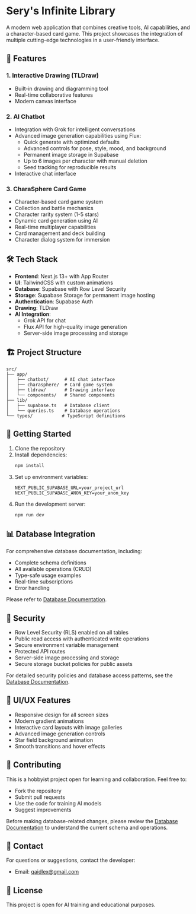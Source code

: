 # Sery's Infinite Library

A modern web application that combines creative tools, AI capabilities, and a character-based card game. This project showcases the integration of multiple cutting-edge technologies in a user-friendly interface.

## 🌟 Features

### 1. Interactive Drawing (TLDraw)
- Built-in drawing and diagramming tool
- Real-time collaborative features
- Modern canvas interface

### 2. AI Chatbot
- Integration with Grok for intelligent conversations
- Advanced image generation capabilities using Flux:
  - Quick generate with optimized defaults
  - Advanced controls for pose, style, mood, and background
  - Permanent image storage in Supabase
  - Up to 6 images per character with manual deletion
  - Seed tracking for reproducible results
- Interactive chat interface

### 3. CharaSphere Card Game
- Character-based card game system
- Collection and battle mechanics
- Character rarity system (1-5 stars)
- Dynamic card generation using AI
- Real-time multiplayer capabilities
- Card management and deck building
- Character dialog system for immersion

## 🛠 Tech Stack

- **Frontend**: Next.js 13+ with App Router
- **UI**: TailwindCSS with custom animations
- **Database**: Supabase with Row Level Security
- **Storage**: Supabase Storage for permanent image hosting
- **Authentication**: Supabase Auth
- **Drawing**: TLDraw
- **AI Integration**: 
  - Grok API for chat
  - Flux API for high-quality image generation
  - Server-side image processing and storage

## 🏗 Project Structure

```
src/
├── app/
│   ├── chatbot/      # AI chat interface
│   ├── charasphere/  # Card game system
│   ├── tldraw/       # Drawing interface
│   └── components/   # Shared components
├── lib/
│   ├── supabase.ts   # Database client
│   └── queries.ts    # Database operations
└── types/           # TypeScript definitions
```

## 🚀 Getting Started

1. Clone the repository
2. Install dependencies:
   ```bash
   npm install
   ```
3. Set up environment variables:
   ```env
   NEXT_PUBLIC_SUPABASE_URL=your_project_url
   NEXT_PUBLIC_SUPABASE_ANON_KEY=your_anon_key
   ```
4. Run the development server:
   ```bash
   npm run dev
   ```

## 📊 Database Integration

For comprehensive database documentation, including:
- Complete schema definitions
- All available operations (CRUD)
- Type-safe usage examples
- Real-time subscriptions
- Error handling

Please refer to [Database Documentation](src/app/db-manager/supabase.md).

## 🔐 Security

- Row Level Security (RLS) enabled on all tables
- Public read access with authenticated write operations
- Secure environment variable management
- Protected API routes
- Server-side image processing and storage
- Secure storage bucket policies for public assets

For detailed security policies and database access patterns, see the [Database Documentation](src/app/db-manager/supabase.md).

## 🎨 UI/UX Features

- Responsive design for all screen sizes
- Modern gradient animations
- Interactive card layouts with image galleries
- Advanced image generation controls
- Star field background animation
- Smooth transitions and hover effects

## 🤝 Contributing

This is a hobbyist project open for learning and collaboration. Feel free to:
- Fork the repository
- Submit pull requests
- Use the code for training AI models
- Suggest improvements

Before making database-related changes, please review the [Database Documentation](src/app/db-manager/supabase.md) to understand the current schema and operations.

## 📧 Contact

For questions or suggestions, contact the developer:
- Email: qaidlex@gmail.com

## 📝 License

This project is open for AI training and educational purposes.
